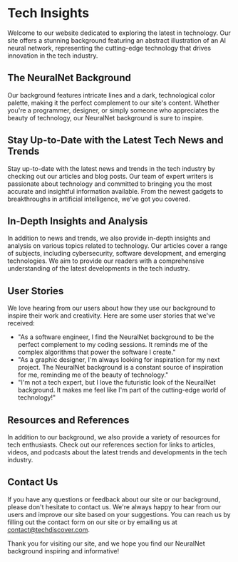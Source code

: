 <!--font:Open Sans-->

# Tech Insights

Welcome to our website dedicated to exploring the latest in technology. Our site offers a stunning background featuring an abstract illustration of an AI neural network, representing the cutting-edge technology that drives innovation in the tech industry.

## The NeuralNet Background

Our background features intricate lines and a dark, technological color palette, making it the perfect complement to our site's content. Whether you're a programmer, designer, or simply someone who appreciates the beauty of technology, our NeuralNet background is sure to inspire.

## Stay Up-to-Date with the Latest Tech News and Trends

Stay up-to-date with the latest news and trends in the tech industry by checking out our articles and blog posts. Our team of expert writers is passionate about technology and committed to bringing you the most accurate and insightful information available. From the newest gadgets to breakthroughs in artificial intelligence, we've got you covered.

## In-Depth Insights and Analysis

In addition to news and trends, we also provide in-depth insights and analysis on various topics related to technology. Our articles cover a range of subjects, including cybersecurity, software development, and emerging technologies. We aim to provide our readers with a comprehensive understanding of the latest developments in the tech industry.

## User Stories

We love hearing from our users about how they use our background to inspire their work and creativity. Here are some user stories that we've received:

- "As a software engineer, I find the NeuralNet background to be the perfect complement to my coding sessions. It reminds me of the complex algorithms that power the software I create."
- "As a graphic designer, I'm always looking for inspiration for my next project. The NeuralNet background is a constant source of inspiration for me, reminding me of the beauty of technology."
- "I'm not a tech expert, but I love the futuristic look of the NeuralNet background. It makes me feel like I'm part of the cutting-edge world of technology!"

## Resources and References

In addition to our background, we also provide a variety of resources for tech enthusiasts. Check out our references section for links to articles, videos, and podcasts about the latest trends and developments in the tech industry.

## Contact Us

If you have any questions or feedback about our site or our background, please don't hesitate to contact us. We're always happy to hear from our users and improve our site based on your suggestions. You can reach us by filling out the contact form on our site or by emailing us at [contact@techdiscover.com](mailto:contact@techdiscover.com).

Thank you for visiting our site, and we hope you find our NeuralNet background inspiring and informative!

<!--

Write me content for website with wallpaper which alt text is:

"A wallpaper featuring an abstract illustration of an AI neural network, with intricate lines and a dark and technological color palette."

The name/title of the page should not be 1:1 copy of the alt text but rather a real content of the website which is using this wallpaper.

- Use markdown format 
- Start with heading
- Heading should be short and concise
- The content should look like a real website 
- The website should not be about the wallpaper, wallpaper is just a related background
- Heading should be contain work "wallpaper" or "background"
- Include real sections like references, contact, user stories, etc. use things relevant to the page purpose.
- Feel free to use structure like headings, bullets, numbering, blockquotes, paragraphs, horizontal lines, etc.
- You can use formatting like bold or _italic_
- You can include UTF-8 emojis
- Links should be only #hash anchors (and you can refer to the document itself)
- Do not include images


---


# NeuralNet Wallpaper for Tech Enthusiasts

Welcome to our website dedicated to all things tech! Our site is a hub for tech enthusiasts, providing you with the latest news and updates in the world of technology. As you browse through our pages, you'll notice a stunning wallpaper featuring an abstract illustration of an AI neural network. 

## The NeuralNet Wallpaper

Our wallpaper features intricate lines and a dark, technological color palette, making it the perfect background for any tech enthusiast. The abstract illustration of an AI neural network represents the cutting-edge technology that drives innovation in the tech industry. Whether you're a programmer, designer, or simply someone who appreciates the beauty of technology, our NeuralNet wallpaper is sure to impress.

## User Stories

We love hearing from our users about how they use our wallpaper to inspire their work and creativity. Here are some user stories that we've received:

- "I'm a software engineer, and I find the NeuralNet wallpaper to be the perfect background for my coding sessions. It reminds me of the complex algorithms that power the software I create."
- "As a graphic designer, I'm always looking for inspiration for my next project. The NeuralNet wallpaper is a constant source of inspiration for me, reminding me of the beauty of technology."
- "I'm not a tech expert, but I love the futuristic look of the NeuralNet wallpaper. It makes me feel like I'm living in a science fiction movie!"

## References

In addition to our wallpaper, we also provide a variety of resources for tech enthusiasts. Check out our references section for links to articles, videos, and podcasts about the latest trends and developments in the tech industry.

## Contact Us

If you have any questions or feedback about our site or our wallpaper, please don't hesitate to contact us. We're always happy to hear from our users and improve our site based on your suggestions. You can reach us by filling out the contact form on our site or by emailing us at [contact@techenthusiasts.com](mailto:contact@techenthusiasts.com).

Thank you for visiting our site, and we hope you enjoy our NeuralNet wallpaper as much as we do!


---


Heading should not include word "wallpaper". The website should not be about the wallpaper itself, wallpaper is just a related background, rewrite whole content.


---


# Tech Insights: Exploring the Cutting-Edge World of Technology

Welcome to our website dedicated to providing you with the latest insights and updates in the world of technology. As you browse through our pages, you'll notice a stunning background featuring an abstract illustration of an AI neural network.

## The NeuralNet Background

Our background features intricate lines and a dark, technological color palette, making it the perfect complement to our site's content. The abstract illustration of an AI neural network represents the cutting-edge technology that drives innovation in the tech industry. Whether you're a programmer, designer, or simply someone who appreciates the beauty of technology, our NeuralNet background is sure to inspire.

## Latest Tech News and Trends

Stay up-to-date with the latest news and trends in the tech industry by checking out our articles and blog posts. From the newest gadgets to breakthroughs in artificial intelligence, we've got you covered. Our team of expert writers is passionate about technology and committed to bringing you the most accurate and insightful information available.

## User Stories

We love hearing from our users about how they use our background to inspire their work and creativity. Here are some user stories that we've received:

- "As a software engineer, I find the NeuralNet background to be the perfect complement to my coding sessions. It reminds me of the complex algorithms that power the software I create."
- "As a graphic designer, I'm always looking for inspiration for my next project. The NeuralNet background is a constant source of inspiration for me, reminding me of the beauty of technology."
- "I'm not a tech expert, but I love the futuristic look of the NeuralNet background. It makes me feel like I'm part of the cutting-edge world of technology!"

## Resources and References

In addition to our background, we also provide a variety of resources for tech enthusiasts. Check out our references section for links to articles, videos, and podcasts about the latest trends and developments in the tech industry.

## Contact Us

If you have any questions or feedback about our site or our background, please don't hesitate to contact us. We're always happy to hear from our users and improve our site based on your suggestions. You can reach us by filling out the contact form on our site or by emailing us at [contact@techinsights.com](mailto:contact@techinsights.com).

Thank you for visiting our site, and we hope you find our NeuralNet background inspiring and informative!


---


Heading is too long, rewrite whole content.


---


# Exploring the World of Technology: Latest News, Trends, and Insights

Welcome to our website dedicated to exploring the world of technology. As you browse through our pages, you'll notice a stunning background featuring an abstract illustration of an AI neural network.

## The NeuralNet Background

Our background features intricate lines and a dark, technological color palette, representing the cutting-edge technology that drives innovation in the tech industry. Whether you're a programmer, designer, or simply someone who appreciates the beauty of technology, our NeuralNet background is sure to inspire.

## Latest Tech News and Trends

Stay up-to-date with the latest news and trends in the tech industry by checking out our articles and blog posts. Our team of expert writers is passionate about technology and committed to bringing you the most accurate and insightful information available. From the newest gadgets to breakthroughs in artificial intelligence, we've got you covered.

## Insights and Analysis

In addition to news and trends, we also provide in-depth insights and analysis on various topics related to technology. Our articles cover a range of subjects, including cybersecurity, software development, and emerging technologies. We aim to provide our readers with a comprehensive understanding of the latest developments in the tech industry.

## User Stories

We love hearing from our users about how they use our background to inspire their work and creativity. Here are some user stories that we've received:

- "As a software engineer, I find the NeuralNet background to be the perfect complement to my coding sessions. It reminds me of the complex algorithms that power the software I create."
- "As a graphic designer, I'm always looking for inspiration for my next project. The NeuralNet background is a constant source of inspiration for me, reminding me of the beauty of technology."
- "I'm not a tech expert, but I love the futuristic look of the NeuralNet background. It makes me feel like I'm part of the cutting-edge world of technology!"

## Resources and References

In addition to our background, we also provide a variety of resources for tech enthusiasts. Check out our references section for links to articles, videos, and podcasts about the latest trends and developments in the tech industry.

## Contact Us

If you have any questions or feedback about our site or our background, please don't hesitate to contact us. We're always happy to hear from our users and improve our site based on your suggestions. You can reach us by filling out the contact form on our site or by emailing us at [contact@techexplorer.com](mailto:contact@techexplorer.com).

Thank you for visiting our site, and we hope you find our NeuralNet background inspiring and informative!


---


Heading is too long, rewrite whole content.


---


# Discover the Latest in Technology: News, Trends, and Insights

Welcome to our website dedicated to exploring the latest in technology. Our site offers a stunning background featuring an abstract illustration of an AI neural network, representing the cutting-edge technology that drives innovation in the tech industry.

## The NeuralNet Background

Our background features intricate lines and a dark, technological color palette, making it the perfect complement to our site's content. Whether you're a programmer, designer, or simply someone who appreciates the beauty of technology, our NeuralNet background is sure to inspire.

## Stay Up-to-Date with the Latest Tech News and Trends

Stay up-to-date with the latest news and trends in the tech industry by checking out our articles and blog posts. Our team of expert writers is passionate about technology and committed to bringing you the most accurate and insightful information available. From the newest gadgets to breakthroughs in artificial intelligence, we've got you covered.

## In-Depth Insights and Analysis

In addition to news and trends, we also provide in-depth insights and analysis on various topics related to technology. Our articles cover a range of subjects, including cybersecurity, software development, and emerging technologies. We aim to provide our readers with a comprehensive understanding of the latest developments in the tech industry.

## User Stories

We love hearing from our users about how they use our background to inspire their work and creativity. Here are some user stories that we've received:

- "As a software engineer, I find the NeuralNet background to be the perfect complement to my coding sessions. It reminds me of the complex algorithms that power the software I create."
- "As a graphic designer, I'm always looking for inspiration for my next project. The NeuralNet background is a constant source of inspiration for me, reminding me of the beauty of technology."
- "I'm not a tech expert, but I love the futuristic look of the NeuralNet background. It makes me feel like I'm part of the cutting-edge world of technology!"

## Resources and References

In addition to our background, we also provide a variety of resources for tech enthusiasts. Check out our references section for links to articles, videos, and podcasts about the latest trends and developments in the tech industry.

## Contact Us

If you have any questions or feedback about our site or our background, please don't hesitate to contact us. We're always happy to hear from our users and improve our site based on your suggestions. You can reach us by filling out the contact form on our site or by emailing us at [contact@techdiscover.com](mailto:contact@techdiscover.com).

Thank you for visiting our site, and we hope you find our NeuralNet background inspiring and informative!


---


Write me a Google font which is best fitting for the website.

Pick from the list:
- Great Vibes
- Dancing Script
- Alegreya
- Barlow Condensed
- Open Sans
- Montserrat
- Poppins
- IBM Plex Sans
- Orbitron
- Roboto
- Exo 2
- Inter
- Raleway
- Lobster
- Lato
- Futura
- Playfair Display


Write just the font name nothing else.


---


Open Sans

-->
